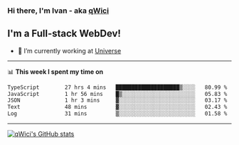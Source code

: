 ### Hi there, I'm Ivan - aka [qWici][website]

## I'm a Full-stack WebDev!
- 🔭 I’m currently working at [Universe][universe]

---

📊 **This week I spent my time on**
<!--START_SECTION:waka-->

```txt
TypeScript        27 hrs 4 mins   ████████████████████▒░░░░   80.99 %
JavaScript        1 hr 56 mins    █▒░░░░░░░░░░░░░░░░░░░░░░░   05.83 %
JSON              1 hr 3 mins     ▓░░░░░░░░░░░░░░░░░░░░░░░░   03.17 %
Text              48 mins         ▓░░░░░░░░░░░░░░░░░░░░░░░░   02.43 %
Log               31 mins         ▒░░░░░░░░░░░░░░░░░░░░░░░░   01.58 %
```

<!--END_SECTION:waka-->

---

[![qWici's GitHub stats](https://github-readme-stats.vercel.app/api?username=qWici)](https://github.com/qWici/github-readme-stats)

[website]: https://devkucher.com
[twitter]: https://twitter.com/KucherDev
[linkedin]: https://www.linkedin.com/in/ivankucher
[universe]: https://universeapps.limited
